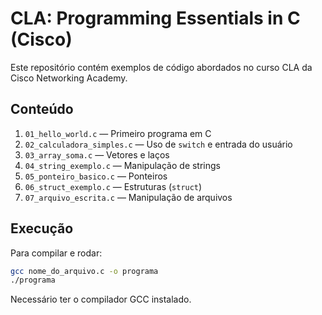 # CLA: Programming Essentials in C (Cisco)

Este repositório contém exemplos de código abordados no curso CLA da Cisco Networking Academy.

## Conteúdo

1. `01_hello_world.c` — Primeiro programa em C
2. `02_calculadora_simples.c` — Uso de `switch` e entrada do usuário
3. `03_array_soma.c` — Vetores e laços
4. `04_string_exemplo.c` — Manipulação de strings
5. `05_ponteiro_basico.c` — Ponteiros
6. `06_struct_exemplo.c` — Estruturas (`struct`)
7. `07_arquivo_escrita.c` — Manipulação de arquivos

## Execução

Para compilar e rodar:

```bash
gcc nome_do_arquivo.c -o programa
./programa
```

Necessário ter o compilador GCC instalado.